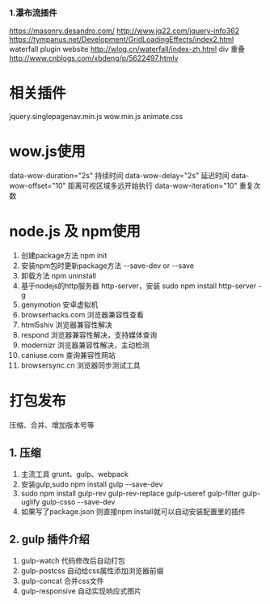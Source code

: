 ### 1.瀑布流插件
https://masonry.desandro.com/
http://www.jq22.com/jquery-info362
https://tympanus.net/Development/GridLoadingEffects/index2.html
waterfall plugin website http://wlog.cn/waterfall/index-zh.html
div 重叠 http://www.cnblogs.com/xbdeng/p/5622497.htmlv

# 相关插件
jquery.singlepagenav.min.js
wow.min.js
animate.css

# wow.js使用
data-wow-duration="2s" 持续时间
data-wow-delay="2s" 延迟时间
data-wow-offset="10" 距离可视区域多远开始执行
data-wow-iteration="10" 重复次数
# node.js 及 npm使用
1. 创建package方法 npm init
2. 安装npm包时更新package方法 --save-dev  or --save
3. 卸载方法 npm uninstall 
4. 基于nodejs的http服务器 http-server，安装 sudo npm install http-server -g
5. genymotion 安卓虚拟机
6. browserhacks.com 浏览器兼容性查看
7. html5shiv 浏览器兼容性解决
8. respond 浏览器兼容性解决，支持媒体查询
9. modernizr 浏览器兼容性解决，主动检测
10. caniuse.com 查询兼容性网站
11. browsersync.cn 浏览器同步测试工具

# 打包发布
压缩、合并、增加版本号等
## 1. 压缩
1. 主流工具 grunt、gulp、webpack
2. 安装gulp,sudo npm install gulp --save-dev
3. sudo npm install gulp-rev gulp-rev-replace gulp-useref gulp-filter gulp-uglify gulp-csso --save-dev
4. 如果写了package.json 则直接npm install就可以自动安装配置里的插件
## 2. gulp 插件介绍
1. gulp-watch 代码修改后自动打包
2. gulp-postcss 自动给css属性添加浏览器前缀
3. gulp-concat 合并css文件
4. gulp-responsive 自动实现响应式图片
